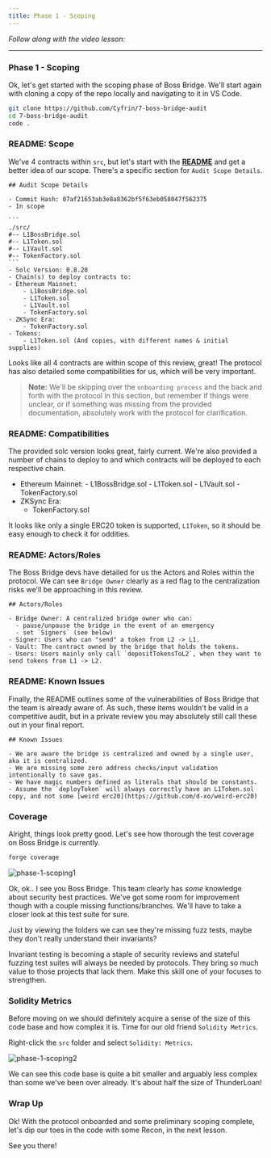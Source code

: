 ```yaml
---
title: Phase 1 - Scoping
---
```


_Follow along with the video lesson:_

---

### Phase 1 - Scoping

Ok, let's get started with the scoping phase of Boss Bridge. We'll start again with cloning a copy of the repo locally and navigating to it in VS Code.

```bash
git clone https://github.com/Cyfrin/7-boss-bridge-audit
cd 7-boss-bridge-audit
code .
```

### README: Scope

We've 4 contracts within `src`, but let's start with the [**README**](https://github.com/Cyfrin/7-boss-bridge-audit/blob/main/README.md) and get a better idea of our scope. There's a specific section for `Audit Scope Details`.

    ## Audit Scope Details

    - Commit Hash: 07af21653ab3e8a8362bf5f63eb058047f562375
    - In scope

    ```
    ./src/
    #-- L1BossBridge.sol
    #-- L1Token.sol
    #-- L1Vault.sol
    #-- TokenFactory.sol
    ```
    - Solc Version: 0.8.20
    - Chain(s) to deploy contracts to:
    - Ethereum Mainnet:
        - L1BossBridge.sol
        - L1Token.sol
        - L1Vault.sol
        - TokenFactory.sol
    - ZKSync Era:
        - TokenFactory.sol
    - Tokens:
        - L1Token.sol (And copies, with different names & initial supplies)

Looks like all 4 contracts are within scope of this review, great! The protocol has also detailed some compatibilities for us, which will be very important.

> **Note:** We'll be skipping over the `onboarding process` and the back and forth with the protocol in this section, but remember if things were unclear, or if something was missing from the provided documentation, absolutely work with the protocol for clarification.

### README: Compatibilities

The provided solc version looks great, fairly current. We're also provided a number of chains to deploy to and which contracts will be deployed to each respective chain.

- Ethereum Mainnet: - L1BossBridge.sol - L1Token.sol - L1Vault.sol - TokenFactory.sol
- ZKSync Era:
  - TokenFactory.sol

It looks like only a single ERC20 token is supported, `L1Token`, so it should be easy enough to check it for oddities.

### README: Actors/Roles

The Boss Bridge devs have detailed for us the Actors and Roles within the protocol. We can see `Bridge Owner` clearly as a red flag to the centralization risks we'll be approaching in this review.

```
## Actors/Roles

- Bridge Owner: A centralized bridge owner who can:
  - pause/unpause the bridge in the event of an emergency
  - set `Signers` (see below)
- Signer: Users who can "send" a token from L2 -> L1.
- Vault: The contract owned by the bridge that holds the tokens.
- Users: Users mainly only call `depositTokensToL2`, when they want to send tokens from L1 -> L2.
```

### README: Known Issues

Finally, the README outlines some of the vulnerabilities of Boss Bridge that the team is already aware of. As such, these items wouldn't be valid in a competitive audit, but in a private review you may absolutely still call these out in your final report.

```
## Known Issues

- We are aware the bridge is centralized and owned by a single user, aka it is centralized.
- We are missing some zero address checks/input validation intentionally to save gas.
- We have magic numbers defined as literals that should be constants.
- Assume the `deployToken` will always correctly have an L1Token.sol copy, and not some [weird erc20](https://github.com/d-xo/weird-erc20)
```

### Coverage

Alright, things look pretty good. Let's see how thorough the test coverage on Boss Bridge is currently.

```bash
forge coverage
```

![phase-1-scoping1](/security-section-7/2-phase-1-scoping/phase-1-scoping1.png)

Ok, ok.. I see you Boss Bridge. This team clearly has _some_ knowledge about security best practices. We've got some room for improvement though with a couple missing functions/branches. We'll have to take a closer look at this test suite for sure.

Just by viewing the folders we can see they're missing fuzz tests, maybe they don't really understand their invariants?

Invariant testing is becoming a staple of security reviews and stateful fuzzing test suites will always be needed by protocols. They bring so much value to those projects that lack them. Make this skill one of your focuses to strengthen.

### Solidity Metrics

Before moving on we should definitely acquire a sense of the size of this code base and how complex it is. Time for our old friend `Solidity Metrics`.

Right-click the `src` folder and select `Solidity: Metrics`.

![phase-1-scoping2](/security-section-7/2-phase-1-scoping/phase-1-scoping2.png)

We can see this code base is quite a bit smaller and arguably less complex than some we've been over already. It's about half the size of ThunderLoan!

### Wrap Up

Ok! With the protocol onboarded and some preliminary scoping complete, let's dip our toes in the code with some Recon, in the next lesson.

See you there!
